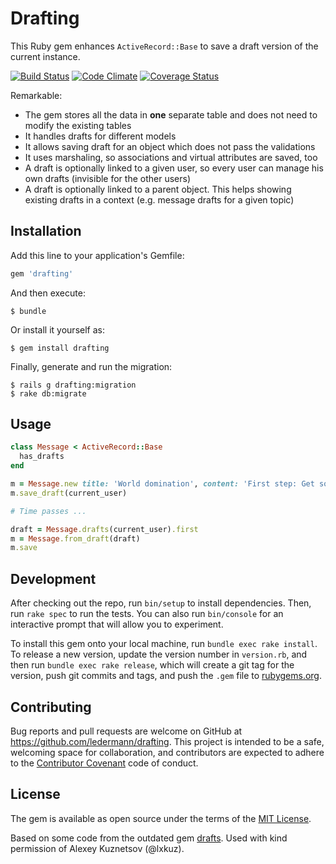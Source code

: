 # Drafting

This Ruby gem enhances `ActiveRecord::Base` to save a draft version of the current instance.

[![Build Status](https://travis-ci.org/ledermann/drafting.svg?branch=master)](https://travis-ci.org/ledermann/drafting)
[![Code Climate](https://codeclimate.com/github/ledermann/drafting/badges/gpa.svg)](https://codeclimate.com/github/ledermann/drafting)
[![Coverage Status](https://coveralls.io/repos/ledermann/drafting/badge.svg?branch=master)](https://coveralls.io/r/ledermann/drafting?branch=master)

Remarkable:

* The gem stores all the data in **one** separate table and does not need to modify the existing tables
* It handles drafts for different models
* It allows saving draft for an object which does not pass the validations
* It uses marshaling, so associations and virtual attributes are saved, too
* A draft is optionally linked to a given user, so every user can manage his own drafts (invisible for the other users)
* A draft is optionally linked to a parent object. This helps showing existing drafts in a context (e.g. message drafts for a given topic)


## Installation

Add this line to your application's Gemfile:

```ruby
gem 'drafting'
```

And then execute:

    $ bundle

Or install it yourself as:

    $ gem install drafting

Finally, generate and run the migration:

    $ rails g drafting:migration
    $ rake db:migrate


## Usage

```ruby
class Message < ActiveRecord::Base
  has_drafts
end

m = Message.new title: 'World domination', content: 'First step: Get some coffee.'
m.save_draft(current_user)

# Time passes ...

draft = Message.drafts(current_user).first
m = Message.from_draft(draft)
m.save
```

## Development

After checking out the repo, run `bin/setup` to install dependencies. Then, run `rake spec` to run the tests. You can also run `bin/console` for an interactive prompt that will allow you to experiment.

To install this gem onto your local machine, run `bundle exec rake install`. To release a new version, update the version number in `version.rb`, and then run `bundle exec rake release`, which will create a git tag for the version, push git commits and tags, and push the `.gem` file to [rubygems.org](https://rubygems.org).


## Contributing

Bug reports and pull requests are welcome on GitHub at https://github.com/ledermann/drafting. This project is intended to be a safe, welcoming space for collaboration, and contributors are expected to adhere to the [Contributor Covenant](https://contributor-covenant.org) code of conduct.


## License

The gem is available as open source under the terms of the [MIT License](http://opensource.org/licenses/MIT).

Based on some code from the outdated gem [drafts](https://rubygems.org/gems/drafts). Used with kind permission of Alexey Kuznetsov (@lxkuz).
